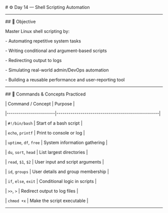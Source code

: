\# ⚙️ Day 14 — Shell Scripting Automation



---



\## 🎯 Objective



Master Linux shell scripting by:



\- Automating repetitive system tasks  

\- Writing conditional and argument-based scripts  

\- Redirecting output to logs  

\- Simulating real-world admin/DevOps automation  

\- Building a reusable performance and user-reporting tool  



---



\## 📌 Commands \& Concepts Practiced



| Command / Concept     | Purpose                                           |

|------------------------|---------------------------------------------------|

| `#!/bin/bash`          | Start of a bash script                            |

| `echo`, `printf`       | Print to console or log                           |

| `uptime`, `df`, `free` | System information gathering                      |

| `du`, `sort`, `head`   | List largest directories                          |

| `read`, `$1`, `$2`     | User input and script arguments                   |

| `id`, `groups`         | User details and group membership                 |

| `if`, `else`, `exit`   | Conditional logic in scripts                      |

| `>>`, `>`              | Redirect output to log files                      |

| `chmod +x`             | Make the script executable                        |



---

